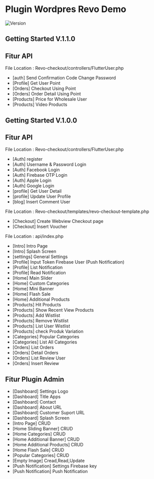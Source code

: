 # Plugin Wordpres Revo Demo

![Version](https://badgen.net/badge/Version/3.0.8/green)

## Getting Started V.1.1.0

## Fitur API
File Location : Revo-checkout/controllers/FlutterUser.php
- [auth] Send Confirmation Code Change Password
- [Profile] Get User Point
- [Orders] Checkout Using Point
- [Orders] Order Detail Using Point
- [Products] Price for Wholesale User
- [Products] Video Products

## Getting Started V.1.0.0

## Fitur API

File Location : Revo-checkout/controllers/FlutterUser.php
- [Auth] register 
- [Auth] Username & Password Login
- [Auth] Facebook Login
- [Auth] Firebase OTP Login
- [Auth] Apple Login
- [Auth] Google Login
- [profile] Get User Detail
- [profile] Update User Profile
- [blog] Insert Comment User

File Location : Revo-checkout/templates/revo-checkout-template.php
- [Checkout] Create Webview Checkout page
- [Checkout] Insert Voucher

File Location : api/index.php
- [Intro] Intro Page
- [Intro] Splash Screen
- [settings] General Settings
- [Profile] Input Token Firebase User (Push Notification)
- [Profile] List Notification
- [Profile] Read Notification
- [Home] Main Slider
- [Home] Custom Categories
- [Home] Mini Banner
- [Home] Flash Sale
- [Home] Additional Products
- [Products] Hit Products
- [Products] Show Recent View Products
- [Products] Add Wistlist
- [Products] Remove Wistlist
- [Products] List User Wistlist
- [Products] check Produk Variation
- [Categories] Popular Categories
- [Categories] List All Categories
- [Orders] List Orders
- [Orders] Detail Orders
- [Orders] List Review User
- [Orders] Insert Review

## Fitur Plugin Admin
- [Dashboard] Settings Logo
- [Dashboard] Title Apps
- [Dashboard] Contact
- [Dashboard] About URL
- [Dashboard] Customer Suport URL
- [Dashboard] Splash Screen
- [Intro Page] CRUD
- [Home Sliding Banner] CRUD
- [Home Categories] CRUD
- [Home Additional Banner] CRUD
- [Home Additional Products] CRUD
- [Home Flash Sale] CRUD
- [Popular Categories] CRUD
- [Empty Image] Cread,Read,Update
- [Push Notification] Settings Firebase key
- [Push Notification] Push Notification